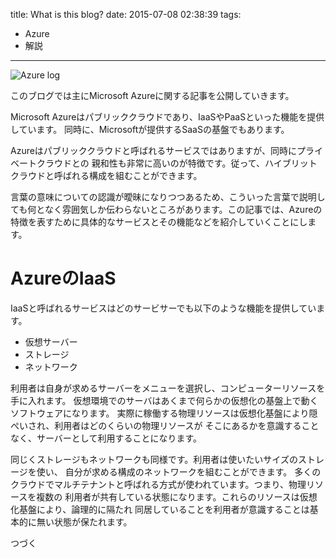 title: What is this blog?
date: 2015-07-08 02:38:39
tags:
- Azure
- 解説
---

![Azure log](./WinAzure_logo.png)

このブログでは主にMicrosoft Azureに関する記事を公開していきます。

Microsoft Azureはパブリッククラウドであり、IaaSやPaaSといった機能を提供しています。
同時に、Microsoftが提供するSaaSの基盤でもあります。

Azureはパブリッククラウドと呼ばれるサービスではありますが、同時にプライベートクラウドとの
親和性も非常に高いのが特徴です。従って、ハイブリットクラウドと呼ばれる構成を組むことができます。

言葉の意味についての認識が曖昧になりつつあるため、こういった言葉で説明しても何となく雰囲気しか伝わらないところがあります。この記事では、Azureの特徴を表すために具体的なサービスとその機能などを紹介していくことにします。

# AzureのIaaS

IaaSと呼ばれるサービスはどのサービサーでも以下のような機能を提供しています。

- 仮想サーバー
- ストレージ
- ネットワーク

利用者は自身が求めるサーバーをメニューを選択し、コンピューターリソースを手に入れます。
仮想環境でのサーバはあくまで何らかの仮想化の基盤上で動くソフトウェアになります。
実際に稼働する物理リソースは仮想化基盤により隠ぺいされ、利用者はどのくらいの物理リソースが
そこにあるかを意識することなく、サーバーとして利用することになります。

同じくストレージもネットワークも同様です。利用者は使いたいサイズのストレージを使い、
自分が求める構成のネットワークを組むことができます。
多くのクラウドでマルチテナントと呼ばれる方式が使われています。つまり、物理リソースを複数の
利用者が共有している状態になります。これらのリソースは仮想化基盤により、論理的に隔たれ
同居していることを利用者が意識することは基本的に無い状態が保たれます。

つづく